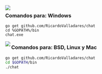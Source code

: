 <img align="left" src="https://github.com/RicardoValladares/chat/releases/download/3.0/chat.png">

### Comandos para: Windows
```batch
go get github.com/RicardoValladares/chat
cd %GOPATH%/bin
chat.exe
```

<img align="left" src="https://github.com/RicardoValladares/chat/releases/download/3.0/chat.png">

### Comandos para: BSD, Linux y Mac
```bash
go get github.com/RicardoValladares/chat
cd $GOPATH/bin
./chat
```
